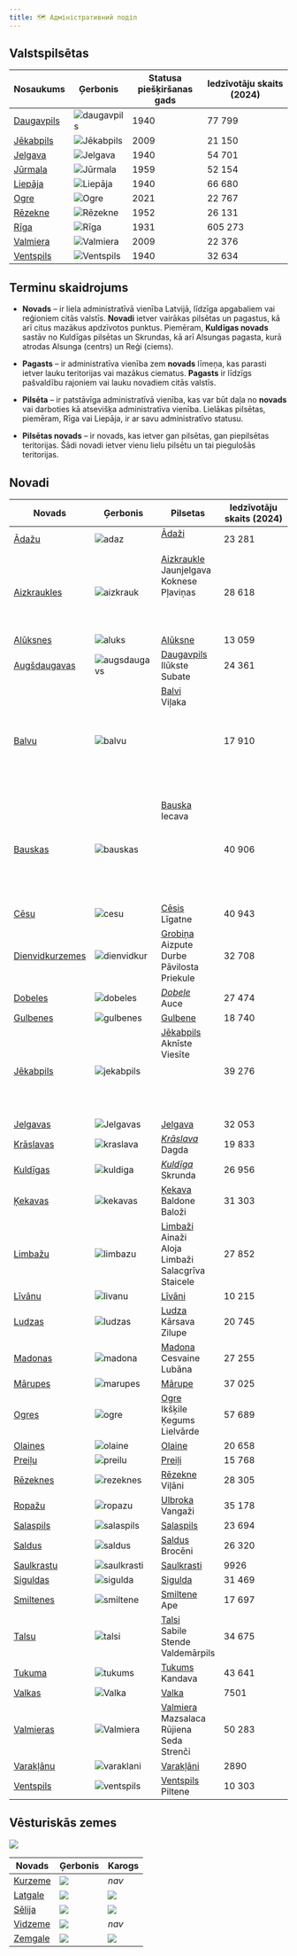 ```yaml
---
title: 🗺️ Адміністративний поділ
---
```


## Valstspilsētas

| Nosaukums                                                             | Ģerbonis                    | Statusa  <br>piešķiršanas gads | Iedzīvotāju skaits (2024) |
| --------------------------------------------------------------------- | --------------------------- | ------------------------------ | ------------------------- |
| [Daugavpils](https://lv.wikipedia.org/wiki/Daugavpils "Daugavpils")   | ![daugavpils](Daugav.png)   | 1940                           | 77 799                    |
| [Jēkabpils](https://lv.wikipedia.org/wiki/J%C4%93kabpils "Jēkabpils") | ![Jēkabpils](Jēkab.png)     | 2009                           | 21 150                    |
| [Jelgava](https://lv.wikipedia.org/wiki/Jelgava "Jelgava")            | ![Jelgava](Jelgava.png)     | 1940                           | 54 701                    |
| [Jūrmala](https://lv.wikipedia.org/wiki/J%C5%ABrmala "Jūrmala")       | ![Jūrmala](jura.png)        | 1959                           | 52 154                    |
| [Liepāja](https://lv.wikipedia.org/wiki/Liep%C4%81ja "Liepāja")       | ![Liepāja](lie.png)         | 1940                           | 66 680                    |
| [Ogre](https://lv.wikipedia.org/wiki/Ogre "Ogre")                     | ![Ogre](ogr.png)            | 2021                           | 22 767                    |
| [Rēzekne](https://lv.wikipedia.org/wiki/R%C4%93zekne "Rēzekne")       | ![Rēzekne](rez.png)         | 1952                           | 26 131                    |
| [Rīga](https://lv.wikipedia.org/wiki/R%C4%ABga "Rīga")                | ![Rīga](rig.png)            | 1931                           | 605 273                   |
| [Valmiera](https://lv.wikipedia.org/wiki/Valmiera "Valmiera")         | ![Valmiera](Valm.png)       | 2009                           | 22 376                    |
| [Ventspils](https://lv.wikipedia.org/wiki/Ventspils "Ventspils")      | ![Ventspils](Ventspils.png) | 1940                           | 32 634                    |


## Terminu skaidrojums

- **Novads** – ir liela administratīvā vienība Latvijā, līdzīga apgabaliem vai reģioniem citās valstīs. **Novadi** ietver vairākas pilsētas un pagastus, kā arī citus mazākus apdzīvotos punktus. Piemēram, **Kuldīgas novads** sastāv no Kuldīgas pilsētas un Skrundas, kā arī Alsungas pagasta, kurā atrodas Alsunga (centrs) un Reģi (ciems).

- **Pagasts** – ir administratīva vienība zem **novads** līmeņa, kas parasti ietver lauku teritorijas vai mazākus ciematus. **Pagasts** ir līdzīgs pašvaldību rajoniem vai lauku novadiem citās valstīs.

- **Pilsēta** – ir patstāvīga administratīvā vienība, kas var būt daļa no **novads** vai darboties kā atsevišķa administratīva vienība. Lielākas pilsētas, piemēram, Rīga vai Liepāja, ir ar savu administratīvo statusu.

- **Pilsētas novads** – ir novads, kas ietver gan pilsētas, gan piepilsētas teritorijas. Šādi novadi ietver vienu lielu pilsētu un tai piegulošās teritorijas.
## Novadi

| Novads                                                                                           | Ģerbonis                        | Pilsetas                                                                                                                  | Iedzīvotāju  skaits (2024) |
| ------------------------------------------------------------------------------------------------ | ------------------------------- | ------------------------------------------------------------------------------------------------------------------------- | -------------------------- |
| [Ādažu](https://lv.wikipedia.org/wiki/%C4%80da%C5%BEu_novads "Ādažu novads")                     | ![adaz](adaz.png)               | [Ādaži](https://lv.wikipedia.org/wiki/%C4%80da%C5%BEi "Ādaži")<br><br>                                                    | 23 281                     |
| [Aizkraukles](https://lv.wikipedia.org/wiki/Aizkraukles_novads "Aizkraukles novads")             | ![aizkrauk](aizkrauk.png)       | [Aizkraukle](https://lv.wikipedia.org/wiki/Aizkraukle "Aizkraukle")<br>Jaunjelgava<br>Koknese<br>Pļaviņas<br><br><br><br> | 28 618                     |
| [Alūksnes](https://lv.wikipedia.org/wiki/Al%C5%ABksnes_novads "Alūksnes novads")                 | ![aluks](aluks.png)             | [Alūksne](https://lv.wikipedia.org/wiki/Al%C5%ABksne "Alūksne")                                                           | 13 059                     |
| [Augšdaugavas](https://lv.wikipedia.org/wiki/Aug%C5%A1daugavas_novads "Augšdaugavas novads")     | ![augsdaugavs](augsdaugavs.png) | [Daugavpils](https://lv.wikipedia.org/wiki/Daugavpils "Daugavpils")<br>Ilūkste<br>Subate<br>                              | 24 361                     |
| [Balvu](https://lv.wikipedia.org/wiki/Balvu_novads "Balvu novads")                               | ![balvu](balvu.png)             | [Balvi](https://lv.wikipedia.org/wiki/Balvi)  <br>Viļaka<br><br><br><br><br><br><br><br><br>                              | 17 910                     |
| [Bauskas](https://lv.wikipedia.org/wiki/Bauskas_novads "Bauskas novads")                         | ![bauskas](content/post/administratīvais-iedalījums/bauskas.png)         | [Bauska](https://lv.wikipedia.org/wiki/Bauska)  <br>Iecava<br><br><br><br><br><br><br><br>                                | 40 906                     |
| [Cēsu](https://lv.wikipedia.org/wiki/C%C4%93su_novads "Cēsu novads")                             | ![cesu](cesu.png)               | [Cēsis](https://lv.wikipedia.org/wiki/C%C4%93sis "Cēsis")<br>Līgatne                                                      | 40 943                     |
| [Dienvidkurzemes](https://lv.wikipedia.org/wiki/Dienvidkurzemes_novads "Dienvidkurzemes novads") | ![dienvidkur](dienvidkur.png)   | [Grobiņa](https://lv.wikipedia.org/wiki/Grobi%C5%86a "Grobiņa")<br>Aizpute<br>Durbe<br>Pāvilosta<br>Priekule              | 32 708                     |
| [Dobeles](https://lv.wikipedia.org/wiki/Dobeles_novads "Dobeles novads")                         | ![dobeles](dobeles.png)         | [*Dobele*](https://lv.wikipedia.org/wiki/Dobele "Dobele")<br>Auce                                                         | 27 474                     |
| [Gulbenes](https://lv.wikipedia.org/wiki/Gulbenes_novads "Gulbenes novads")                      | ![gulbenes](gulbenes.png)       | [Gulbene](https://lv.wikipedia.org/wiki/Gulbene)                                                                          | 18 740                     |
| [Jēkabpils](https://lv.wikipedia.org/wiki/J%C4%93kabpils_novads "Jēkabpils novads")              | ![jekabpils](jekabpils.png)     | [Jēkabpils](https://lv.wikipedia.org/wiki/J%C4%93kabpils)<br>Aknīste<br>Viesīte<br><br><br><br><br><br>                   | 39 276                     |
| [Jelgavas](https://lv.wikipedia.org/wiki/Jelgavas_novads "Jelgavas novads")                      | ![Jelgavas](jelgavas.png)       | [Jelgava](https://lv.wikipedia.org/wiki/Jelgava)                                                                          | 32 053                     |
| [Krāslavas](https://lv.wikipedia.org/wiki/Kr%C4%81slavas_novads "Krāslavas novads")              | ![kraslava](kraslava.png)       | [*Krāslava*](https://lv.wikipedia.org/wiki/Kr%C4%81slava "Krāslava")<br>Dagda                                             | 19 833                     |
| [Kuldīgas](https://lv.wikipedia.org/wiki/Kuld%C4%ABgas_novads "Kuldīgas novads")                 | ![kuldiga](kuldiga.png)         | [*Kuldīga*](https://lv.wikipedia.org/wiki/Kuld%C4%ABga "Kuldīga")<br>Skrunda                                              | 26 956                     |
| [Ķekavas](https://lv.wikipedia.org/wiki/%C4%B6ekavas_novads "Ķekavas novads")                    | ![kekavas](kekavas.png)         | [Ķekava](https://lv.wikipedia.org/wiki/%C4%B6ekava "Ķekava")<br>Baldone<br>Baloži<br>                                     | 31 303                     |
| [Limbažu](https://lv.wikipedia.org/wiki/Limba%C5%BEu_novads "Limbažu novads")                    | ![limbazu](limbazu.png)         | [Limbaži](https://lv.wikipedia.org/wiki/Limba%C5%BEi "Limbaži")<br>Ainaži<br>Aloja<br>Limbaži<br>Salacgrīva<br>Staicele   | 27 852                     |
| [Līvānu](https://lv.wikipedia.org/wiki/L%C4%ABv%C4%81nu_novads "Līvānu novads")                  | ![livanu](livanu.png)           | [Līvāni](https://lv.wikipedia.org/wiki/L%C4%ABv%C4%81ni)                                                                  | 10 215                     |
| [Ludzas](https://lv.wikipedia.org/wiki/Ludzas_novads "Ludzas novads")                            | ![ludzas](ludzas.png)           | [Ludza](https://lv.wikipedia.org/wiki/Ludza)<br>Kārsava<br>Zilupe                                                         | 20 745                     |
| [Madonas](https://lv.wikipedia.org/wiki/Madonas_novads "Madonas novads")                         | ![madona](madona.png)           | [Madona](https://lv.wikipedia.org/wiki/Madona "Madona")<br>Cesvaine<br>Lubāna                                             | 27 255                     |
| [Mārupes](https://lv.wikipedia.org/wiki/M%C4%81rupes_novads "Mārupes novads")                    | ![marupes](marupes.png)         | [Mārupe](https://lv.wikipedia.org/wiki/M%C4%81rupe "Mārupe")                                                              | 37 025                     |
| [Ogres](https://lv.wikipedia.org/wiki/Ogres_novads "Ogres novads")                               | ![ogre](ogre.png)               | [Ogre](https://lv.wikipedia.org/wiki/Ogre)<br>Ikšķile<br>Ķegums<br>Lielvārde                                              | 57 689                     |
| [Olaines](https://lv.wikipedia.org/wiki/Olaines_novads "Olaines novads")                         | ![olaine](olaines.png)          | [Olaine](https://lv.wikipedia.org/wiki/Olaine)                                                                            | 20 658                     |
| [Preiļu](https://lv.wikipedia.org/wiki/Prei%C4%BCu_novads "Preiļu novads")                       | ![preilu](preilu.png)           | [Preiļi](https://lv.wikipedia.org/wiki/Prei%C4%BCi)                                                                       | 15 768                     |
| [Rēzeknes](https://lv.wikipedia.org/wiki/R%C4%93zeknes_novads "Rēzeknes novads")                 | ![rezeknes](rezeknes.png)       | [Rēzekne](https://lv.wikipedia.org/wiki/R%C4%93zekne)<br>Viļāni                                                           | 28 305                     |
| [Ropažu](https://lv.wikipedia.org/wiki/Ropa%C5%BEu_novads "Ropažu novads")                       | ![ropazu](ropazu.png)           | [Ulbroka](https://lv.wikipedia.org/wiki/Ulbroka "Ulbroka")<br>Vangaži                                                     | 35 178                     |
| [Salaspils](https://lv.wikipedia.org/wiki/Salaspils_novads "Salaspils novads")                   | ![salaspils](Salaspils.png)     | [Salaspils](https://lv.wikipedia.org/wiki/Salaspils "Salaspils")                                                          | 23 694                     |
| [Saldus](https://lv.wikipedia.org/wiki/Saldus_novads "Saldus novads")                            | ![saldus](saldus.png)           | [Saldus](https://lv.wikipedia.org/wiki/Saldus "Saldus")<br>Brocēni                                                        | 26 320                     |
| [Saulkrastu](https://lv.wikipedia.org/wiki/Saulkrastu_novads "Saulkrastu novads")                | ![saulkrasti](saulkrasti.png)   | [Saulkrasti](https://lv.wikipedia.org/wiki/Saulkrasti "Saulkrasti")                                                       | 9926                       |
| [Siguldas](https://lv.wikipedia.org/wiki/Siguldas_novads "Siguldas novads")                      | ![sigulda](sigulda.png)         | [Sigulda](https://lv.wikipedia.org/wiki/Sigulda "Sigulda")<br>                                                            | 31 469                     |
| [Smiltenes](https://lv.wikipedia.org/wiki/Smiltenes_novads "Smiltenes novads")                   | ![smiltene](smiltene.png)       | [Smiltene](https://lv.wikipedia.org/wiki/Smiltene "Smiltene")<br>Ape                                                      | 17 697                     |
| [Talsu](https://lv.wikipedia.org/wiki/Talsu_novads "Talsu novads")                               | ![talsi](talsi.png)             | [Talsi](https://lv.wikipedia.org/wiki/Talsi)<br>Sabile<br>Stende<br>Valdemārpils                                          | 34 675                     |
| [Tukuma](https://lv.wikipedia.org/wiki/Tukuma_novads "Tukuma novads")                            | ![tukums](tukums.png)           | [Tukums](https://lv.wikipedia.org/wiki/Tukums)<br>Kandava                                                                 | 43 641                     |
| [Valkas](https://lv.wikipedia.org/wiki/Valkas_novads "Valkas novads")                            | ![Valka](Valka.png)             | [Valka](https://lv.wikipedia.org/wiki/Valka)                                                                              | 7501                       |
| [Valmieras](https://lv.wikipedia.org/wiki/Valmieras_novads "Valmieras novads")                   | ![Valmiera](Valmiera.png)       | [Valmiera](https://lv.wikipedia.org/wiki/Valmiera "Valmiera")<br>Mazsalaca<br>Rūjiena<br>Seda<br>Strenči                  | 50 283                     |
| [Varakļānu](https://lv.wikipedia.org/wiki/Varak%C4%BC%C4%81nu_novads "Varakļānu novads")         | ![varaklani](varaklani.png)     | [Varakļāni](https://lv.wikipedia.org/wiki/Varak%C4%BC%C4%81ni "Varakļāni")<br>                                            | 2890                       |
| [Ventspils](https://lv.wikipedia.org/wiki/Ventspils_novads "Ventspils novads")                   | ![ventspils](VentspilsNov.png)  | [Ventspils](https://lv.wikipedia.org/wiki/Ventspils)<br>Piltene                                                           | 10 303                     |

## Vēsturiskās zemes
![](vēstur.png)

| Novads                                                       | Ģerbonis                                                                                                                                                                                                             | Karogs                                                                                                                                                                                                       |
| ------------------------------------------------------------ | -------------------------------------------------------------------------------------------------------------------------------------------------------------------------------------------------------------------- | ------------------------------------------------------------------------------------------------------------------------------------------------------------------------------------------------------------ |
| [Kurzeme](https://lv.wikipedia.org/wiki/Kurzeme "Kurzeme")   | [![](https://upload.wikimedia.org/wikipedia/commons/thumb/0/08/Coat_of_arms_of_Kurzeme.svg/75px-Coat_of_arms_of_Kurzeme.svg.png)](https://lv.wikipedia.org/wiki/Att%C4%93ls:Coat_of_arms_of_Kurzeme.svg)             | _nav_                                                                                                                                                                                                        |
| [Latgale](https://lv.wikipedia.org/wiki/Latgale "Latgale")   | [![](https://upload.wikimedia.org/wikipedia/commons/thumb/7/70/Coat_of_arms_of_Latgale.svg/75px-Coat_of_arms_of_Latgale.svg.png)](https://lv.wikipedia.org/wiki/Att%C4%93ls:Coat_of_arms_of_Latgale.svg)             | [![](https://upload.wikimedia.org/wikipedia/commons/thumb/7/7d/Official_flag_of_Latgale.svg/150px-Official_flag_of_Latgale.svg.png)](https://lv.wikipedia.org/wiki/Att%C4%93ls:Official_flag_of_Latgale.svg) |
| [Sēlija](https://lv.wikipedia.org/wiki/S%C4%93lija "Sēlija") | [![](https://upload.wikimedia.org/wikipedia/commons/thumb/7/77/Coat_of_arms_of_S%C4%93lija.svg/75px-Coat_of_arms_of_S%C4%93lija.svg.png)](https://lv.wikipedia.org/wiki/Att%C4%93ls:Coat_of_arms_of_S%C4%93lija.svg) | [![](https://upload.wikimedia.org/wikipedia/commons/thumb/4/42/S%C4%93lijas_karogs.svg/150px-S%C4%93lijas_karogs.svg.png)](https://lv.wikipedia.org/wiki/Att%C4%93ls:S%C4%93lijas_karogs.svg)                |
| [Vidzeme](https://lv.wikipedia.org/wiki/Vidzeme "Vidzeme")   | [![](https://upload.wikimedia.org/wikipedia/commons/thumb/c/c3/Coat_of_arms_of_Vidzeme.svg/75px-Coat_of_arms_of_Vidzeme.svg.png)](https://lv.wikipedia.org/wiki/Att%C4%93ls:Coat_of_arms_of_Vidzeme.svg)             | _nav_                                                                                                                                                                                                        |
| [Zemgale](https://lv.wikipedia.org/wiki/Zemgale "Zemgale")   | [![](https://upload.wikimedia.org/wikipedia/commons/thumb/3/3c/Coat_of_arms_of_Zemgale.svg/75px-Coat_of_arms_of_Zemgale.svg.png)](https://lv.wikipedia.org/wiki/Att%C4%93ls:Coat_of_arms_of_Zemgale.svg)             | [![](https://upload.wikimedia.org/wikipedia/commons/thumb/e/e7/Official_flag_of_Zemgale.svg/150px-Official_flag_of_Zemgale.svg.png)](https://lv.wikipedia.org/wiki/Att%C4%93ls:Official_flag_of_Zemgale.svg) |


